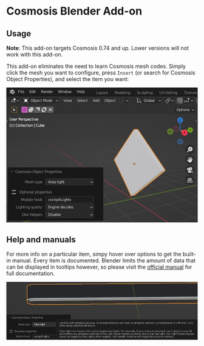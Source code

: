 # Cosmosis Blender Add-on

## Usage

**Note**: This add-on targets Cosmosis 0.74 and up. Lower versions will not
work with this add-on.

This add-on eliminates the need to learn Cosmosis mesh codes. Simply click the
mesh you want to configure, press `Insert` (or search for Cosmosis Object
Properties), and select the item you want:

![preview](img/plugin_preview.png)

<!--
## Installation

Download the latest zip from the [latest releases here], and
[menu -> addons -> etc]
-->

## Help and manuals

For more info on a particular item, simpy hover over options to get the
built-in manual. Every item is documented. Blender limits the amount of data
that can be displayed in tooltips however, so please visit the
[official manual](https://github.com/frostoven/Cosmosis/blob/plugin-api-dev/MESH_CODES.md)
for full documentation.

![preview](img/help_preview.png)
